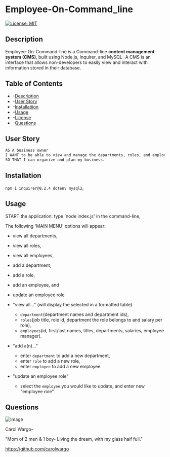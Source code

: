 # Employee-On-Command_line

[![License: MIT](https://img.shields.io/badge/License-MIT-yellow.svg)](https://opensource.org/licenses/MIT)

## Description

Employee-On-Command-line is a Command-line **content management system (CMS)**, built using Node.js, Inquirer, and MySQL- A CMS is an interface that allows non-developers to easily view and interact with information stored in their database. 

## Table of Contents

* -[Description](#description)
* -[User Story](#user-story)
* -[Installatiion](#installation)
* -[Usage](#usage)
* -[License](#license)
* -[Questions](#questions)

## User Story

```md
AS A business owner
I WANT to be able to view and manage the departments, roles, and employees in my company
SO THAT I can organize and plan my business.
```
## Installation

 `npm i inquirer@8.2.4 dotenv mysql2`,
 

## Usage

START the application: type 'node index.js' in the command-line,

The following 'MAIN MENU' options will appear: 
* view all departments, 
* view all roles, 
* view all employees,
* add a department, 
* add a role,
* add an employee, and 
* update an employee role

* "view all..." (will display the selected in a formatted table)
     * `department`(department names and department ids),
     * `roles`(job title, role id, department the role belongs to and salary per role),
     * `employees`(id, first/last names, titles, departments, salaries, employee manager).

* "add a(n)..." 
     * enter `department` to add a new department,
     * enter `role` to add a new role,
     * enter `employee` to add a new employee

* "update an employee role" 
     * select the `employee` you would like to update, and enter new "employee role"

## Questions

![image](https://user-images.githubusercontent.com/84477950/243474429-ab5f177d-0f73-41ba-b9ec-22e05087cec8.png) 

Carol Wargo- 

"Mom of 2 men & 1 boy- Living the dream, with my glass half full." 

https://github.com/carolwargo